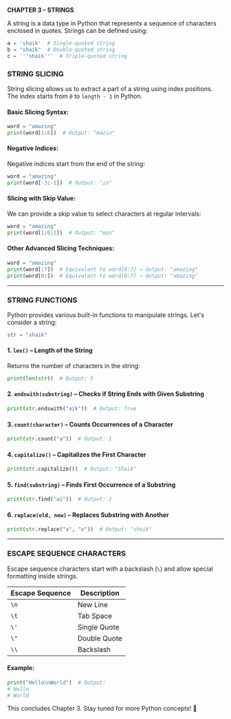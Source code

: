**CHAPTER 3 – STRINGS**

A string is a data type in Python that represents a sequence of characters enclosed in quotes. Strings can be defined using:

```python
a = 'shaik'  # Single-quoted string
b = "shaik"  # Double-quoted string
c = '''shaik'''  # Triple-quoted string
```

### **STRING SLICING**
String slicing allows us to extract a part of a string using index positions. The index starts from `0` to `length - 1` in Python.

#### **Basic Slicing Syntax:**
```python
word = "amazing"
print(word[1:6])  # Output: "mazin"
```

#### **Negative Indices:**
Negative indices start from the end of the string:
```python
word = "amazing"
print(word[-3:-1])  # Output: "in"
```

#### **Slicing with Skip Value:**
We can provide a skip value to select characters at regular intervals:
```python
word = "amazing"
print(word[1:6:2])  # Output: "mzn"
```

#### **Other Advanced Slicing Techniques:**
```python
word = "amazing"
print(word[:7])  # Equivalent to word[0:7] → Output: "amazing"
print(word[0:])  # Equivalent to word[0:7] → Output: "amazing"
```

---

### **STRING FUNCTIONS**
Python provides various built-in functions to manipulate strings. Let's consider a string:
```python
str = "shaik"
```

#### **1. `len()` – Length of the String**
Returns the number of characters in the string:
```python
print(len(str))  # Output: 5
```

#### **2. `endswith(substring)` – Checks if String Ends with Given Substring**
```python
print(str.endswith("aik"))  # Output: True
```

#### **3. `count(character)` – Counts Occurrences of a Character**
```python
print(str.count("a"))  # Output: 1
```

#### **4. `capitalize()` – Capitalizes the First Character**
```python
print(str.capitalize())  # Output: "Shaik"
```

#### **5. `find(substring)` – Finds First Occurrence of a Substring**
```python
print(str.find("ai"))  # Output: 2
```

#### **6. `replace(old, new)` – Replaces Substring with Another**
```python
print(str.replace("a", "o"))  # Output: "shoik"
```

---

### **ESCAPE SEQUENCE CHARACTERS**
Escape sequence characters start with a backslash (`\`) and allow special formatting inside strings.

| Escape Sequence | Description              |
|----------------|--------------------------|
| `\n`          | New Line                 |
| `\t`          | Tab Space                |
| `\'`          | Single Quote             |
| `\"`         | Double Quote             |
| `\\`         | Backslash                 |

#### **Example:**
```python
print("Hello\nWorld")  # Output:
# Hello
# World
```

This concludes Chapter 3. Stay tuned for more Python concepts! 🚀

